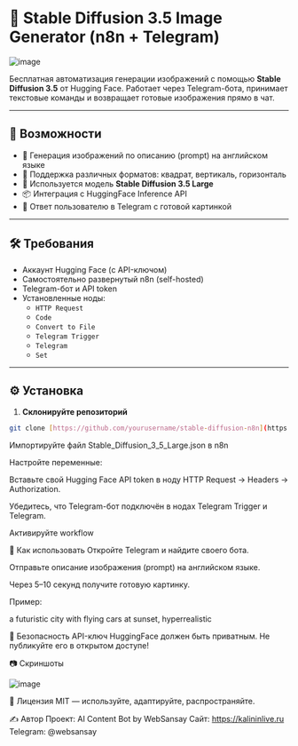 # 🤖 Stable Diffusion 3.5 Image Generator (n8n + Telegram)

![image](https://github.com/user-attachments/assets/cfbe2ccf-73ba-471a-aca1-23ec20906d6c)

Бесплатная автоматизация генерации изображений с помощью **Stable Diffusion 3.5** от Hugging Face. Работает через Telegram-бота, принимает текстовые команды и возвращает готовые изображения прямо в чат.

---

## 📸 Возможности

- 🚀 Генерация изображений по описанию (prompt) на английском языке
- 📐 Поддержка различных форматов: квадрат, вертикаль, горизонталь
- 🤖 Используется модель **Stable Diffusion 3.5 Large**
- 📦 Интеграция с HuggingFace Inference API
- 💬 Ответ пользователю в Telegram с готовой картинкой

---

## 🛠 Требования

- Аккаунт Hugging Face (с API-ключом)
- Самостоятельно развернутый n8n (self-hosted)
- Telegram-бот и API token
- Установленные ноды:
  - `HTTP Request`
  - `Code`
  - `Convert to File`
  - `Telegram Trigger`
  - `Telegram`
  - `Set`

---

## ⚙️ Установка

1. **Склонируйте репозиторий**

```bash
git clone [https://github.com/yourusername/stable-diffusion-n8n](https://github.com/kalininlive/Stable_Diffusion_3_5_Large)
```

Импортируйте файл Stable_Diffusion_3_5_Large.json в n8n

Настройте переменные:

Вставьте свой Hugging Face API token в ноду HTTP Request → Headers → Authorization.

Убедитесь, что Telegram-бот подключён в нодах Telegram Trigger и Telegram.

Активируйте workflow

🧪 Как использовать
Откройте Telegram и найдите своего бота.

Отправьте описание изображения (prompt) на английском языке.

Через 5–10 секунд получите готовую картинку.

Пример:

a futuristic city with flying cars at sunset, hyperrealistic

🔐 Безопасность
API-ключ HuggingFace должен быть приватным. Не публикуйте его в открытом доступе!

📷 Скриншоты

![image](https://github.com/user-attachments/assets/f30b8458-9def-46fe-b831-0a405db2d166)


📄 Лицензия
MIT — используйте, адаптируйте, распространяйте.

✍️ Автор
Проект: AI Content Bot by WebSansay
Сайт: https://kalininlive.ru
Telegram: @websansay
